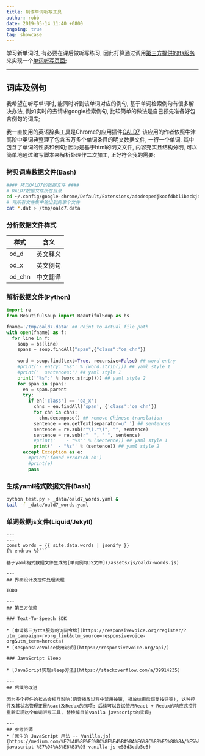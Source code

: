 ```yaml
---
title: 制作单词听写工具
author: robb
date: 2019-05-14 11:40 +0800
ongoing: true
tag: showcase
---
```

学习新单词时, 有必要在课后做听写练习, 因此打算通过调用[第三方提供的tts服务](https://responsivevoice.org/)来实现一个[单词听写页面](/00-tts.html);

---
## 词库及例句

我希望在听写单词时, 能同时听到该单词对应的例句, 基于单词检索例句有很多解决办法, 例如实时的去请求google检索例句, 比较简单的做法是自己预先准备好包含例句的词库;

我一直使用的英语辞典工具是Chrome的应用插件[OALD7](https://chrome.google.com/webstore/detail/oald-7-牛津高阶第七版/adodeopedjkoofdbblibackjdklbnepe), 该应用的作者依照牛津高阶中英词典整理了包含五万多个单词条目的明文数据文件, 一行一个单词, 其中包含了单词的性质和例句; 因为是基于html的明文文件, 内容充实且结构分明, 可以简单地通过编写脚本来解析处理作二次加工, 正好符合我的需要;

### 拷贝词库数据文件(Bash)
```bash
#### 拷贝OALD7的数据文件 ####
# OALD7数据文件所在目录
cd ~/.config/google-chrome/Default/Extensions/adodeopedjkoofdbblibackjdklbnepe/2.3.0_0/data 
# 将所有文件集中输出到的单个文件
cat *.dat > /tmp/oald7.data
```
### 分析数据文件样式
<table>
  <thead>
    <tr>
      <th>样式</th>
      <th>含义</th>
    </tr>
  </thead>
  <tbody>
    <tr>
      <td>od_d</td>
      <td>英文释义</td>
    </tr>
    <tr>
      <td>od_x</td>
      <td>英文例句</td>
    </tr>
    <tr>
      <td>od_chn</td>
      <td>中文翻译</td>
    </tr>
  </tbody>
</table>

### 解析数据文件(Python)
```python
import re
from BeautifulSoup import BeautifulSoup as bs

fname='/tmp/oald7.data' ## Point to actual file path
with open(fname) as f:
  for line in f:
    soup = bs(line)
    spans = soup.findAll("span",{"class":"oa_chn"})
    
    word = soup.find(text=True, recursive=False) ## word entry
    #print('- entry: "%s"' % (word.strip())) ## yaml style 1
    #print('  sentences:') ## yaml style 1
    print('"%s":' % (word.strip())) ## yaml style 2
    for span in spans:
      en = span.parent
      try:
        if en['class'] == 'oa_x':
          chns = en.findAll('span', {'class':'oa_chn'})
          for chn in chns:
            chn.decompose() ## remove Chinese translation
          sentence = en.getText(separator=u' ') ## sentences
          sentence = re.sub(r"\(.*\)", "", sentence)
          sentence = re.sub(r"  ", " ", sentence)
          #print('    - "%s"' % (sentence)) ## yaml style 1
          print('  - "%s"' % (sentence)) ## yaml style 2
      except Exception as e:
        #print('found error:eh-oh')
        #print(e)
        pass
```

### 生成yaml格式数据文件(Bash)

```bash
python test.py > _data/oald7_words.yaml &
tail -f _data/oald7_words.yaml
```

### 单词数据js文件(Liquid/Jekyll)
```{% raw %}liquid
---
---
const words = {{ site.data.words | jsonify }}
{% endraw %}```

基于yaml格式数据文件生成的[单词例句JS文件](/assets/js/oald7-words.js)

---
## 界面设计及控件处理流程

TODO

---
## 第三方依赖

### Text-To-Speech SDK

* [申请第三方tts服务的访问令牌](https://responsivevoice.org/register/?utm_campaign=rvorg_link&utm_source=responsivevoice-org&utm_term=herocta)
* [ResponsiveVoice使用说明](https://responsivevoice.org/api/)

### JavaScript Sleep

* [JavaScript实现sleep方法](https://stackoverflow.com/a/39914235)

---
## 后续的改进

因为多个控件的状态会相互影响(语音播放过程中禁用按钮, 播放结束后恢复按钮等), 这种控件及其状态管理正是React及Redux的强项; 后续可以尝试使用React + Redux的响应式控件重新实现这个单词听写工具, 替换掉目前vanila javascript的实现;

---
## 参考资源
* [原生的 JavaScript 用法 -- Vanilla.js](https://medium.com/%E7%A8%8B%E5%BC%8F%E4%BA%BA%E6%9C%88%E5%88%8A/%E5%8E%9F%E7%94%9F%E7%9A%84-javascript-%E7%94%A8%E6%B3%95-vanilla-js-e53d3cdb5e8)
